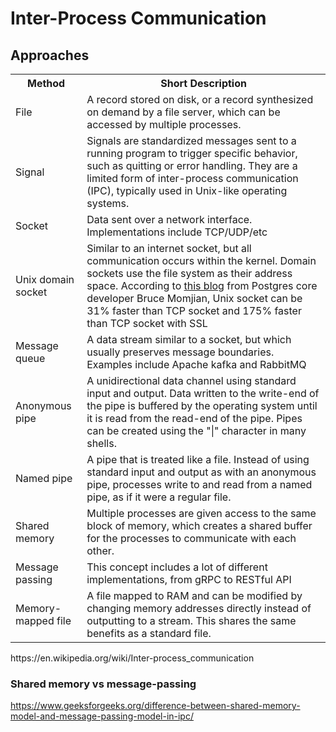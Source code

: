 # Inter-Process Communication

## Approaches

 <table>
  <tr>
    <th>Method</th>
    <th>Short Description</th>
  </tr>
  <tr>
    <td>File</td>
    <td>A record stored on disk, or a record synthesized on demand by a file server, which can be accessed by multiple processes.</td>
  </tr>
  <tr>
    <td>Signal</td>
    <td>Signals are standardized messages sent to a running program to trigger specific behavior, such as quitting or error handling. They are a limited form of inter-process communication (IPC), typically used in Unix-like operating systems. </td>
  </tr>
  <tr>
    <td>Socket</td>
    <td>Data sent over a network interface. Implementations include TCP/UDP/etc</td>
  </tr>
  <tr>
    <td>Unix domain socket</td>
    <td>
    Similar to an internet socket, but all communication occurs within the kernel.
    Domain sockets use the file system as their address space.
    According to <a href="https://momjian.us/main/blogs/pgblog/2012.html#June_6_2012">this blog</a> from Postgres
    core developer Bruce Momjian, Unix socket can be 31% faster than TCP socket and 175% faster than TCP socket with SSL
    </td>
  </tr>
  <tr>
    <td>Message queue</td>
    <td>A data stream similar to a socket, but which usually preserves message boundaries. Examples include Apache kafka and RabbitMQ</td>
  </tr>
  <tr>
    <td>Anonymous pipe</td>
    <td>A unidirectional data channel using standard input and output. Data written to the write-end of the pipe is buffered by the operating system until it is read from the read-end of the pipe. Pipes can be created using the "|" character in many shells. </td>
  </tr>
  <tr>
    <td>Named pipe</td>
    <td>A pipe that is treated like a file. Instead of using standard input and output as with an anonymous pipe, processes write to and read from a named pipe, as if it were a regular file.</td>
  </tr>
  <tr>
    <td>Shared memory</td>
    <td>Multiple processes are given access to the same block of memory, which creates a shared buffer for the processes to communicate with each other.</td>
  </tr>
  <tr>
    <td>Message passing</td>
    <td>This concept includes a lot of different implementations, from gRPC to RESTful API</td>
  </tr>
  <tr>
    <td>Memory-mapped file</td>
    <td>A file mapped to RAM and can be modified by changing memory addresses directly instead of outputting to a stream. This shares the same benefits as a standard file.</td>
  </tr>
</table> 
https://en.wikipedia.org/wiki/Inter-process_communication

### Shared memory vs message-passing

https://www.geeksforgeeks.org/difference-between-shared-memory-model-and-message-passing-model-in-ipc/